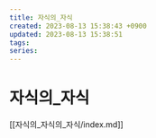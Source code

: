 ```yaml
---
title: 자식의_자식
created: 2023-08-13 15:38:43 +0900
updated: 2023-08-13 15:38:51
tags: 
series: 
---
```


# 자식의_자식

[[자식의_자식의_자식/index.md]]
